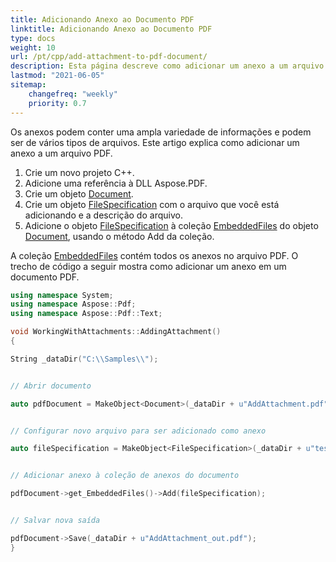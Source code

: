 ```yaml
---
title: Adicionando Anexo ao Documento PDF
linktitle: Adicionando Anexo ao Documento PDF
type: docs
weight: 10
url: /pt/cpp/add-attachment-to-pdf-document/
description: Esta página descreve como adicionar um anexo a um arquivo PDF com a biblioteca Aspose.PDF para C++
lastmod: "2021-06-05"
sitemap:
    changefreq: "weekly"
    priority: 0.7
---
```


Os anexos podem conter uma ampla variedade de informações e podem ser de vários tipos de arquivos. Este artigo explica como adicionar um anexo a um arquivo PDF.

1. Crie um novo projeto C++.
1. Adicione uma referência à DLL Aspose.PDF.
1. Crie um objeto [Document](https://reference.aspose.com/pdf/cpp/class/aspose.pdf.document).
1. Crie um objeto [FileSpecification](https://reference.aspose.com/pdf/cpp/class/aspose.pdf.file_specification) com o arquivo que você está adicionando e a descrição do arquivo.
1. Adicione o objeto [FileSpecification](https://reference.aspose.com/pdf/cpp/class/aspose.pdf.file_specification) à coleção [EmbeddedFiles](https://reference.aspose.com/pdf/cpp/class/aspose.pdf.embedded_file_collection) do objeto [Document](https://reference.aspose.com/pdf/cpp/class/aspose.pdf.document), usando o método Add da coleção.

A coleção [EmbeddedFiles](https://reference.aspose.com/pdf/cpp/class/aspose.pdf.embedded_file_collection) contém todos os anexos no arquivo PDF. O trecho de código a seguir mostra como adicionar um anexo em um documento PDF.

```cpp
using namespace System;
using namespace Aspose::Pdf;
using namespace Aspose::Pdf::Text;

void WorkingWithAttachments::AddingAttachment()
{

String _dataDir("C:\\Samples\\");


// Abrir documento

auto pdfDocument = MakeObject<Document>(_dataDir + u"AddAttachment.pdf");


// Configurar novo arquivo para ser adicionado como anexo

auto fileSpecification = MakeObject<FileSpecification>(_dataDir + u"test.txt", u"Arquivo de texto de exemplo");


// Adicionar anexo à coleção de anexos do documento

pdfDocument->get_EmbeddedFiles()->Add(fileSpecification);


// Salvar nova saída

pdfDocument->Save(_dataDir + u"AddAttachment_out.pdf");
}
```